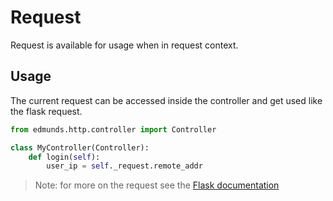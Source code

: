 
# Request

Request is available for usage when in request context.


## Usage

The current request can be accessed inside the controller and get used
like the flask request.

```python
from edmunds.http.controller import Controller

class MyController(Controller):
    def login(self):
        user_ip = self._request.remote_addr
```

> Note: for more on the request see the [Flask documentation](http://flask.pocoo.org/docs/0.12/api/#flask.Request)

